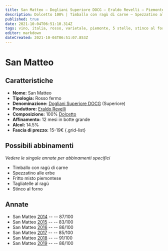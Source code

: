 ```yaml
---
title: San Matteo – Dogliani Superiore DOCG – Eraldo Revelli – Piemonte (IT) – 15-19€ – 2★-5★
description: Dolcetto 100% | Timballo con ragù di carne – Spezzatino alle erbe – Fritto misto piemontese – Tagliatelle al ragù – Stinco al forno
published: true
date: 2021-10-04T06:51:10.314Z
tags: vino, italia, rosso, varietale, piemonte, 5 stelle, stinco al forno, tagliatelle al ragù, Prezzi: 15-19€, dolcetto, timballo con ragù di carne, spezzatino alle erbe, fritto misto piemontese
editor: markdown
dateCreated: 2021-10-04T06:51:07.853Z
---
```


 # San Matteo

## Caratteristiche
- **Nome:** San Matteo
- **Tipologia:** Rosso fermo
- **Denominazione:** [Dogliani Superiore DOCG](/denominazioni/Italia/Piemonte/DOCG/Dogliani) (Superiore) 
- **Produttore:** [Eraldo Revelli](/produttori/Italia/Piemonte/Eraldo-Revelli)
- **Composizione:** 100% [Dolcetto](/vitigni/Italia/bacca-nera/dolcetto)
- **Affinamento:** 12 mesi in botte grande
- **Alcol:** 14.5%
- **Fascia di prezzo:** 15-19€
{.grid-list}



## Possibili abbinamenti
*Vedere le singole annate per abbinamenti specifici*

- Timballo con ragù di carne
- Spezzatino alle erbe
- Fritto misto piemontese
- Tagliatelle al ragù
- Stinco al forno

## Annate
- San Matteo [2014](vini/Italia/Piemonte/Eraldo-Revelli/San-Matteo/2014) -- <span class="star-3"></span> -- 87/100
- San Matteo [2015](vini/Italia/Piemonte/Eraldo-Revelli/San-Matteo/2015) -- <span class="star-2"></span> -- 83/100
- San Matteo [2016](vini/Italia/Piemonte/Eraldo-Revelli/San-Matteo/2016) -- <span class="star-3"></span> -- 86/100
- San Matteo [2017](vini/Italia/Piemonte/Eraldo-Revelli/San-Matteo/2017) -- <span class="star-3"></span> -- 85/100
- San Matteo [2018](vini/Italia/Piemonte/Eraldo-Revelli/San-Matteo/2018) -- <span class="star-5"></span> -- 91/100
- San Matteo [2019](vini/Italia/Piemonte/Eraldo-Revelli/San-Matteo/2019) -- <span class="star-3"></span> -- 86/100